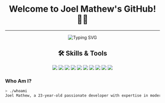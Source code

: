 <h1 align="center">Welcome to Joel Mathew's GitHub! 👨‍💻</h1>

---

<div align="center">
    <img src="https://readme-typing-svg.herokuapp.com/?font=Fira+Code&size=25&duration=3000&pause=1000&center=true&vCenter=true&width=700&lines=printf(%22Hello,+World!%22);System.out.println(%22Joel+Mathew%22);console.log(%22Creative+Developer+at+Heart%22);Hola,+Soy+Aprendiendo+Español!+🌍" alt="Typing SVG" />
</div>

<h2 align="center">🛠 Skills & Tools</h2> 
<div align="center"> 
    <img src="https://img.shields.io/badge/HTML5-E34F26?style=for-the-badge&logo=html5&logoColor=white" /> 
    <img src="https://img.shields.io/badge/CSS3-1572B6?style=for-the-badge&logo=css3&logoColor=white" /> 
    <img src="https://img.shields.io/badge/JavaScript-F7DF1E?style=for-the-badge&logo=javascript&logoColor=black" /> 
    <img src="https://img.shields.io/badge/React-61DAFB?style=for-the-badge&logo=react&logoColor=black" /> 
    <img src="https://img.shields.io/badge/Node.js-339933?style=for-the-badge&logo=node.js&logoColor=white" /> 
    <img src="https://img.shields.io/badge/MongoDB-47A248?style=for-the-badge&logo=mongodb&logoColor=white" /> 
    <img src="https://img.shields.io/badge/TailwindCSS-38B2AC?style=for-the-badge&logo=tailwind-css&logoColor=white" /> 
    <img src="https://img.shields.io/badge/Git-F05032?style=for-the-badge&logo=git&logoColor=white" /> 
    <img src="https://img.shields.io/badge/Figma-F24E1E?style=for-the-badge&logo=figma&logoColor=white" />
    <img src="https://img.shields.io/badge/Go-00ADD8?style=for-the-badge&logo=go&logoColor=white" />
</div>



### Who Am I?

```bash
> ./whoami
Joel Mathew, a 23-year-old passionate developer with expertise in modern web technologies, a love for design, and a hunger for learning.
